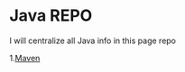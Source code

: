 # Java REPO

I will centralize all Java info in this page repo

1.[Maven](https://github.com/IgorGrieder/TIL/blob/main/Java/maven.md)

